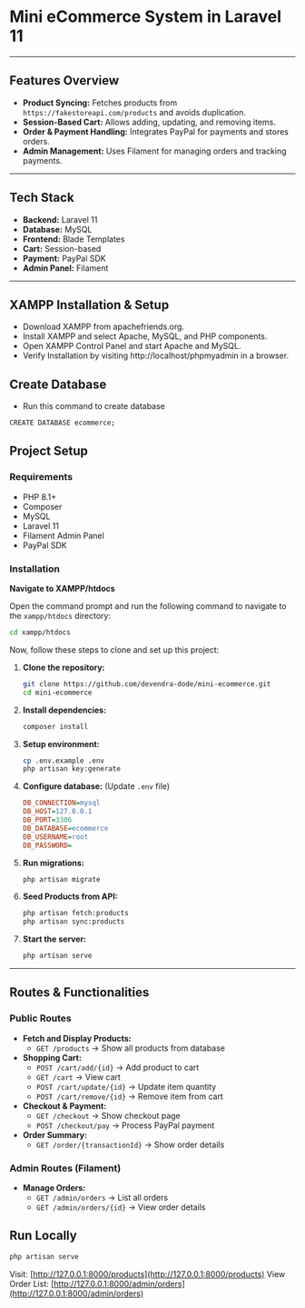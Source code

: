 
# Mini eCommerce System in Laravel 11

---

## Features Overview
- **Product Syncing:** Fetches products from `https://fakestoreapi.com/products` and avoids duplication.
- **Session-Based Cart:** Allows adding, updating, and removing items.
- **Order & Payment Handling:** Integrates PayPal for payments and stores orders.
- **Admin Management:** Uses Filament for managing orders and tracking payments.

---

## Tech Stack
- **Backend:** Laravel 11
- **Database:** MySQL
- **Frontend:** Blade Templates
- **Cart:** Session-based
- **Payment:** PayPal SDK
- **Admin Panel:** Filament

---

## XAMPP Installation & Setup
- Download XAMPP from apachefriends.org.
- Install XAMPP and select Apache, MySQL, and PHP components.
- Open XAMPP Control Panel and start Apache and MySQL.
- Verify Installation by visiting http://localhost/phpmyadmin in a browser.

## Create Database
- Run this command to create database
```sh
CREATE DATABASE ecommerce;
```

## Project Setup

### Requirements
- PHP 8.1+
- Composer
- MySQL
- Laravel 11
- Filament Admin Panel
- PayPal SDK

### Installation

**Navigate to XAMPP/htdocs**  

Open the command prompt and run the following command to navigate to the `xampp/htdocs` directory:

```sh
cd xampp/htdocs
```

Now, follow these steps to clone and set up this project:

1. **Clone the repository:**  
   ```sh
   git clone https://github.com/devendra-dode/mini-ecommerce.git
   cd mini-ecommerce
   ```

2. **Install dependencies:**  
   ```sh
   composer install
   ```

3. **Setup environment:**  
   ```sh
   cp .env.example .env
   php artisan key:generate
   ```

4. **Configure database:** (Update `.env` file)  
   ```ini
   DB_CONNECTION=mysql
   DB_HOST=127.0.0.1
   DB_PORT=3306
   DB_DATABASE=ecommerce
   DB_USERNAME=root
   DB_PASSWORD=
   ```

5. **Run migrations:**  
   ```sh
   php artisan migrate
   ```

6. **Seed Products from API:**  
   ```sh
   php artisan fetch:products
   php artisan sync:products
   ```

7. **Start the server:**  
   ```sh
   php artisan serve
   ```

---

## Routes & Functionalities

### Public Routes
- **Fetch and Display Products:**
  - `GET /products` → Show all products from database
- **Shopping Cart:**
  - `POST /cart/add/{id}` → Add product to cart
  - `GET /cart` → View cart
  - `POST /cart/update/{id}` → Update item quantity
  - `POST /cart/remove/{id}` → Remove item from cart
- **Checkout & Payment:**
  - `GET /checkout` → Show checkout page
  - `POST /checkout/pay` → Process PayPal payment
- **Order Summary:**
  - `GET /order/{transactionId}` → Show order details

### Admin Routes (Filament)
- **Manage Orders:**
  - `GET /admin/orders` → List all orders
  - `GET /admin/orders/{id}` → View order details


## Run Locally
```sh
php artisan serve
```
Visit: [http://127.0.0.1:8000/products](http://127.0.0.1:8000/products)
View Order List: [http://127.0.0.1:8000/admin/orders](http://127.0.0.1:8000/admin/orders)
